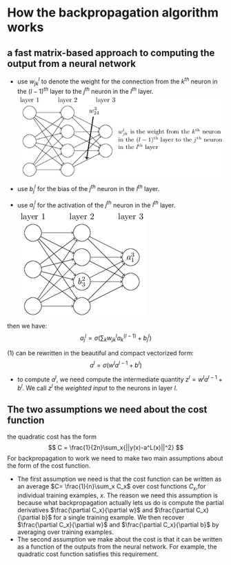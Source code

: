 # How the backpropagation algorithm works
## a fast matrix-based approach to computing the output from a neural network
- use $w_{jk}^l$ to denote the weight for the connection from the $k^{th}$ neuron in the $(l - 1)^{th}$ layer to the $j^{th}$ neuron in the $l^{th}$ layer.
![weight notation example](img/network3.png)

- use $b_j^l$ for the bias of the $j^{th}$ neuron in the $l^{th}$ layer. 
- use $a_j^l$ for the activation of the $j^{th}$ neuron in the $l^{th}$ layer. 
![activation and bias notation example](img/network4.png)

then we have:
$$
a_j^l = \sigma \left(\sum_k{w^l_{jk}a_k^{(l-1)} + b_j^l} \right)
 \tag{1}
$$

$(1)$ can be rewritten in the beautiful and compact vectorized form:
$$
a^l = \sigma(w^la^{l-1} + b^l)
\tag{2}
$$

- to compute $a^l$, we need compute the intermediate quantity $z^l = w^la^{l-1} + b^l$. We call $z^l$ the $weighted$ $input$ to the neurons in layer $l$.

## The two assumptions we need about the cost function
the quadratic cost has the form
$$
C = \frac{1}{2n}\sum_x{||y(x)-a^L(x)||^2}
$$
For backpropagation to work we need to make two main assumptions about the form of the cost function. 
- The first assumption we need is that the cost function can be written as an average $C= \frac{1}{n}\sum_x C_x$ over cost functions $C_x$,for individual training examples, $x$.
The reason we need this assumption is because what backpropagation actually lets us do is compute the partial derivatives $\frac{\partial C_x}{\partial w}$ and $\frac{\partial C_x}{\partial b}$ for a single training example. We then recover $\frac{\partial C_x}{\partial w}$ and $\frac{\partial C_x}{\partial b}$ by averaging over training examples. 
- The second assumption we make about the cost is that it can be written as a function of the outputs from the neural network. For example, the quadratic cost function satisfies this requirement.